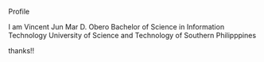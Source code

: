 Profile


I am Vincent Jun Mar D. Obero
Bachelor of Science in Information Technology
University of Science and Technology of Southern Philipppines


thanks!!
